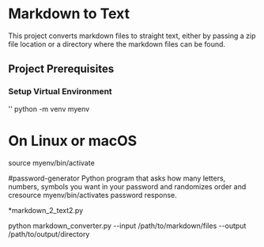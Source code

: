 


# Markdown to Text
This project converts markdown files to straight text, either by passing a zip file location or a directory where the markdown files can be found.


## Project Prerequisites

### Setup Virtual Environment
'' python -m venv myenv

# On Linux or macOS
source myenv/bin/activate


#password-generator
Python program that asks how many letters, numbers, symbols you want in your password and randomizes order and cresource myenv/bin/activates password response.


*markdown_2_text2.py

python markdown_converter.py --input /path/to/markdown/files --output /path/to/output/directory